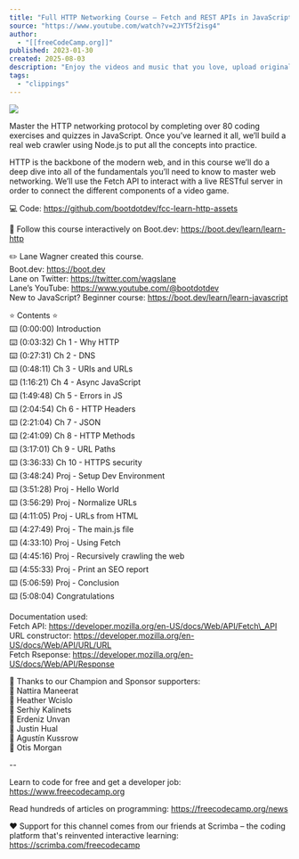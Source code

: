 ```yaml
---
title: "Full HTTP Networking Course – Fetch and REST APIs in JavaScript"
source: "https://www.youtube.com/watch?v=2JYT5f2isg4"
author:
  - "[[freeCodeCamp.org]]"
published: 2023-01-30
created: 2025-08-03
description: "Enjoy the videos and music that you love, upload original content and share it all with friends, family and the world on YouTube."
tags:
  - "clippings"
---
```

![](https://www.youtube.com/watch?v=2JYT5f2isg4)  

Master the HTTP networking protocol by completing over 80 coding exercises and quizzes in JavaScript. Once you’ve learned it all, we’ll build a real web crawler using Node.js to put all the concepts into practice.  
  
HTTP is the backbone of the modern web, and in this course we’ll do a deep dive into all of the fundamentals you’ll need to know to master web networking. We’ll use the Fetch API to interact with a live RESTful server in order to connect the different components of a video game.  
  
💻 Code: https://github.com/bootdotdev/fcc-learn-http-assets  
  
🔗 Follow this course interactively on Boot.dev: https://boot.dev/learn/learn-http  
  
✏️ Lane Wagner created this course.  
Boot.dev: https://boot.dev  
Lane on Twitter: https://twitter.com/wagslane  
Lane’s YouTube: https://www.youtube.com/@bootdotdev  
New to JavaScript? Beginner course: https://boot.dev/learn/learn-javascript  
  
⭐️ Contents ⭐️  
⌨️ (0:00:00) Introduction  
⌨️ (0:03:32) Ch 1 - Why HTTP  
⌨️ (0:27:31) Ch 2 - DNS  
⌨️ (0:48:11) Ch 3 - URIs and URLs  
⌨️ (1:16:21) Ch 4 - Async JavaScript  
⌨️ (1:49:48) Ch 5 - Errors in JS  
⌨️ (2:04:54) Ch 6 - HTTP Headers  
⌨️ (2:21:04) Ch 7 - JSON  
⌨️ (2:41:09) Ch 8 - HTTP Methods  
⌨️ (3:17:01) Ch 9 - URL Paths  
⌨️ (3:36:33) Ch 10 - HTTPS security  
⌨️ (3:48:24) Proj - Setup Dev Environment  
⌨️ (3:51:28) Proj - Hello World  
⌨️ (3:56:29) Proj - Normalize URLs  
⌨️ (4:11:05) Proj - URLs from HTML  
⌨️ (4:27:49) Proj - The main.js file  
⌨️ (4:33:10) Proj - Using Fetch  
⌨️ (4:45:16) Proj - Recursively crawling the web  
⌨️ (4:55:33) Proj - Print an SEO report  
⌨️ (5:06:59) Proj - Conclusion  
⌨️ (5:08:04) Congratulations  
  
Documentation used:  
Fetch API: https://developer.mozilla.org/en-US/docs/Web/API/Fetch\_API  
URL constructor: https://developer.mozilla.org/en-US/docs/Web/API/URL/URL  
Fetch Rseponse: https://developer.mozilla.org/en-US/docs/Web/API/Response  
  
🎉 Thanks to our Champion and Sponsor supporters:  
👾 Nattira Maneerat  
👾 Heather Wcislo  
👾 Serhiy Kalinets  
👾 Erdeniz Unvan  
👾 Justin Hual  
👾 Agustín Kussrow  
👾 Otis Morgan  
  
\--  
  
Learn to code for free and get a developer job: https://www.freecodecamp.org  
  
Read hundreds of articles on programming: https://freecodecamp.org/news  
  
❤️ Support for this channel comes from our friends at Scrimba – the coding platform that's reinvented interactive learning: https://scrimba.com/freecodecamp